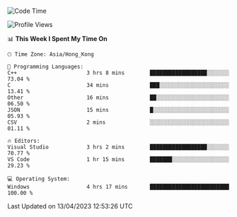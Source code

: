 <!--START_SECTION:waka-->
![Code Time](http://img.shields.io/badge/Code%20Time-46%20hrs%2052%20mins-blue)

![Profile Views](http://img.shields.io/badge/Profile%20Views-1-blue)

📊 **This Week I Spent My Time On** 

```text
🕑︎ Time Zone: Asia/Hong_Kong

💬 Programming Languages: 
C++                      3 hrs 8 mins        ██████████████████░░░░░░░   73.04 % 
C                        34 mins             ███░░░░░░░░░░░░░░░░░░░░░░   13.41 % 
Other                    16 mins             ██░░░░░░░░░░░░░░░░░░░░░░░   06.50 % 
JSON                     15 mins             █░░░░░░░░░░░░░░░░░░░░░░░░   05.93 % 
CSV                      2 mins              ░░░░░░░░░░░░░░░░░░░░░░░░░   01.11 % 

🔥 Editors: 
Visual Studio            3 hrs 2 mins        ██████████████████░░░░░░░   70.77 % 
VS Code                  1 hr 15 mins        ███████░░░░░░░░░░░░░░░░░░   29.23 % 

💻 Operating System: 
Windows                  4 hrs 17 mins       █████████████████████████   100.00 % 
```


 Last Updated on 13/04/2023 12:53:26 UTC
<!--END_SECTION:waka-->
